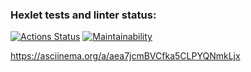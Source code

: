 ### Hexlet tests and linter status:
[![Actions Status](https://github.com/rubasia/frontend-project-lvl1/workflows/hexlet-check/badge.svg)](https://github.com/rubasia/frontend-project-lvl1/actions)
[![Maintainability](https://api.codeclimate.com/v1/badges/ea74ab8fdfbd9aa8d384/maintainability)](https://codeclimate.com/github/rubasia/frontend-project-lvl1/maintainability)

https://asciinema.org/a/aea7jcmBVCfka5CLPYQNmkLjx